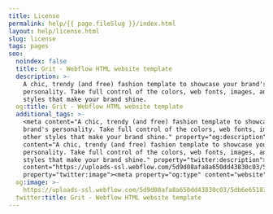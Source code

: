 ```yaml
---
title: License
permalink: help/{{ page.fileSlug }}/index.html
layout: help/license.html
slug: license
tags: pages
seo:
  noindex: false
  title: Grit - Webflow HTML website template
  description: >-
    A chic, trendy (and free) fashion template to showcase your brand's
    personality. Take full control of the colors, web fonts, images, and other
    styles that make your brand shine.
  og:title: Grit - Webflow HTML website template
  additional_tags: >-
    <meta content="A chic, trendy (and free) fashion template to showcase your
    brand's personality. Take full control of the colors, web fonts, images, and
    other styles that make your brand shine." property="og:description"><meta
    content="A chic, trendy (and free) fashion template to showcase your brand's
    personality. Take full control of the colors, web fonts, images, and other
    styles that make your brand shine." property="twitter:description"><meta
    content="https://uploads-ssl.webflow.com/5d9d08afa8a650dd43830c03/5db6e65183d31e01125ee94b_grit-og.png"
    property="twitter:image"><meta property="og:type" content="website">
  og:image: >-
    https://uploads-ssl.webflow.com/5d9d08afa8a650dd43830c03/5db6e65183d31e01125ee94b_grit-og.png
  twitter:title: Grit - Webflow HTML website template
---
```



